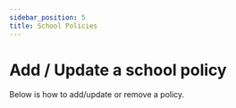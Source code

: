 ```yaml
---
sidebar_position: 5
title: School Policies
---
```


# Add / Update a school policy

Below is how to add/update or remove a policy.